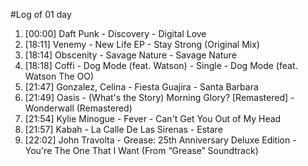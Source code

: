 #Log of 01 day

1. [00:00] Daft Punk - Discovery - Digital Love
1. [18:11] Venemy - New Life EP - Stay Strong (Original Mix)
1. [18:14] Obscenity - Savage Nature - Savage Nature
1. [18:18] Coffi - Dog Mode (feat. Watson) - Single - Dog Mode (feat. Watson The OO)
1. [21:47] Gonzalez, Celina - Fiesta Guajira - Santa Barbara
1. [21:49] Oasis - (What's the Story) Morning Glory? [Remastered] - Wonderwall (Remastered)
1. [21:54] Kylie Minogue - Fever - Can't Get You Out of My Head
1. [21:57] Kabah - La Calle De Las Sirenas - Estare
1. [22:02] John Travolta - Grease: 25th Anniversary Deluxe Edition - You're The One That I Want (From “Grease” Soundtrack)
